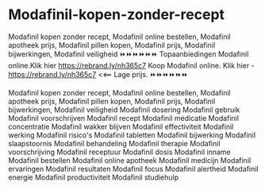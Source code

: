 # Modafinil-kopen-zonder-recept
Modafinil kopen zonder recept, Modafinil online bestellen, Modafinil apotheek prijs, Modafinil pillen kopen, Modafinil prijs, Modafinil bijwerkingen, Modafinil veiligheid
⏩⏩⏩⏩⏩⏩
Topaanbiedingen Modafinil online.Klik hier  https://rebrand.ly/nh365c7
Koop Modafinil online. Klik hier -  https://rebrand.ly/nh365c7
<<== Lage prijs.
⏩⏩⏩⏩⏩⏩ 

Modafinil kopen zonder recept,
Modafinil online bestellen,
Modafinil apotheek prijs,
Modafinil pillen kopen,
Modafinil prijs,
Modafinil bijwerkingen,
Modafinil veiligheid
Modafinil dosering
Modafinil gebruik
Modafinil voorschrijven
Modafinil recept
Modafinil medicatie
Modafinil concentratie
Modafinil wakker blijven
Modafinil effectiviteit
Modafinil werking
Modafinil risico's
Modafinil tabletten
Modafinil bijwerking
Modafinil slaapstoornis
Modafinil behandeling
Modafinil therapie
Modafinil voorschrijving
Modafinil receptuur
Modafinil dosis
Modafinil inname
Modafinil bestellen
Modafinil online apotheek
Modafinil medicijn
Modafinil ervaringen
Modafinil resultaten
Modafinil focus
Modafinil alertheid
Modafinil energie
Modafinil productiviteit
Modafinil studiehulp
